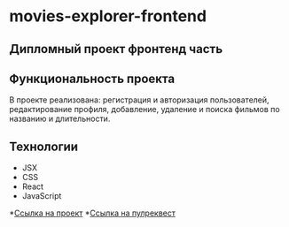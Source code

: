 # movies-explorer-frontend

## Дипломный проект фронтенд часть

## Функциональность проекта
В проекте реализована: регистрация и авторизация пользователей, редактирование профиля, добавление, удаление и поиска фильмов по названию и длительности.

## Технологии
* JSX
* CSS
* React
* JavaScript

*[Ссылка на проект](https://denwer.nomoredomains.sbs/)
*[Ссылка на пулреквест](https://github.com/Denwer81/movies-explorer-frontend/pull/2)

